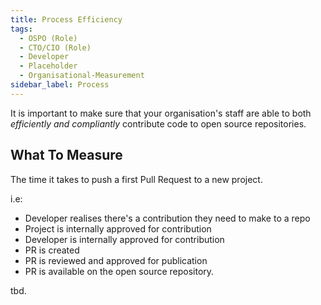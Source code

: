 ```yaml
---
title: Process Efficiency
tags: 
  - OSPO (Role)
  - CTO/CIO (Role)
  - Developer
  - Placeholder
  - Organisational-Measurement
sidebar_label: Process
---
```


It is important to make sure that your organisation's staff are able to both _efficiently and compliantly_ contribute code to open source repositories.

## What To Measure

<BoxOut title="Process Overhead" image="/img/bok/metric.png">

The time it takes to push a first Pull Request to a new project. 

 i.e:
  - Developer realises there's a contribution they need to make to a repo
  - Project is internally approved for contribution
  - Developer is internally approved for contribution
  - PR is created
  - PR is reviewed and approved for publication
  - PR is available on the open source repository.
  
</BoxOut>

<BoxOut title="Data Leakages" image="/img/bok/metric.png">

tbd.

</BoxOut>
